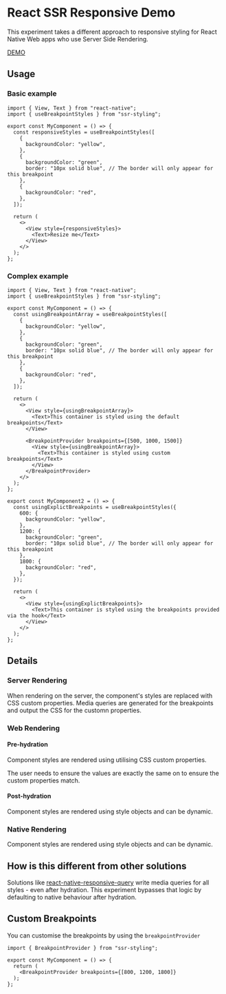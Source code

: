 # React SSR Responsive Demo

This experiment takes a different approach to responsive styling for React Native Web apps who use Server Side Rendering.

[DEMO](https://react-ssr-responsive.vercel.app/)

## Usage

### Basic example

```
import { View, Text } from "react-native";
import { useBreakpointStyles } from "ssr-styling";

export const MyComponent = () => {
  const responsiveStyles = useBreakpointStyles([
    {
      backgroundColor: "yellow",
    },
    {
      backgroundColor: "green",
      border: "10px solid blue", // The border will only appear for this breakpoint
    },
    {
      backgroundColor: "red",
    },
  ]);

  return (
    <>
      <View style={responsiveStyles}>
        <Text>Resize me</Text>
      </View>
    </>
  );
};
```

### Complex example

```
import { View, Text } from "react-native";
import { useBreakpointStyles } from "ssr-styling";

export const MyComponent = () => {
  const usingBreakpointArray = useBreakpointStyles([
    {
      backgroundColor: "yellow",
    },
    {
      backgroundColor: "green",
      border: "10px solid blue", // The border will only appear for this breakpoint
    },
    {
      backgroundColor: "red",
    },
  ]);

  return (
    <>
      <View style={usingBreakpointArray}>
        <Text>This container is styled using the default breakpoints</Text>
      </View>

      <BreakpointProvider breakpoints={[500, 1000, 1500]}
        <View style={usingBreakpointArray}>
          <Text>This container is styled using custom breakpoints</Text>
        </View>
      </BreakpointProvider>
    </>
  );
};

export const MyComponent2 = () => {
  const usingExplictBreakpoints = useBreakpointStyles({
    600: {
      backgroundColor: "yellow",
    },
    1200: {
      backgroundColor: "green",
      border: "10px solid blue", // The border will only appear for this breakpoint
    },
    1800: {
      backgroundColor: "red",
    },
  });

  return (
    <>
      <View style={usingExplictBreakpoints}>
        <Text>This container is styled using the breakpoints provided via the hook</Text>
      </View>
    </>
  );
};
```

## Details

### Server Rendering

When rendering on the server, the component's styles are replaced with CSS custom properties. Media queries are generated for the breakpoints and output the CSS for the customn properties.

### Web Rendering

#### Pre-hydration

Component styles are rendered using utilising CSS custom properties.

The user needs to ensure the values are exactly the same on to ensure the custom properties match.

#### Post-hydration

Component styles are rendered using style objects and can be dynamic.

### Native Rendering

Component styles are rendered using style objects and can be dynamic.

## How is this different from other solutions

Solutions like [react-native-responsive-query](https://github.com/intergalacticspacehighway/react-native-responsive-query) write media queries for all styles - even after hydration. This experiment bypasses that logic by defaulting to native behaviour after hydration.

## Custom Breakpoints

You can customise the breakpoints by using the `breakpointProvider`

```
import { BreakpointProvider } from "ssr-styling";

export const MyComponent = () => {
  return (
    <BreakpointProvider breakpoints={[800, 1200, 1800]}
  );
};
```
